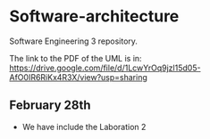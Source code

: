 # Software-architecture
Software Engineering 3 repository.

The link to the PDF of the UML is in:
https://drive.google.com/file/d/1LcwYrOq9jzl15d05-AfO0IR6RiKx4R3X/view?usp=sharing

## February 28th
- We have include the Laboration 2
